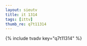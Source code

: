 ```yaml
--- 
layout: sieutv
title: it 1314
tags: [ittv]
thumb_re: q7t11314
---
```

{% include tvadv key="q7t11314" %} 
